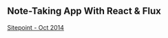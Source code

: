 ## Note-Taking App With React & Flux

[Sitepoint - Oct 2014](http://www.sitepoint.com/creating-note-taking-app-react-flux/)
